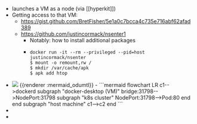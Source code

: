 - launches a VM as a node (via [[hyperkit]])
- Getting access to that VM:
	- https://gist.github.com/BretFisher/5e1a0c7bcca4c735e716abf62afad389
	- https://github.com/justincormack/nsenter1
		- Notably: how to install additional packages
		- ```console
		  docker run -it --rm --privileged --pid=host justincormack/nsenter
		  $ mount -o remount,rw /
		  $ mkdir /var/cache/apk
		  $ apk add htop
		  ```
- <img src="http://localhost:3000/img/ICBmbG93Y2hhcnQgTFIKICAgIGMxLS0-ZG9ja2VyZAogICAgc3ViZ3JhcGggImRvY2tlci1kZXNrdG9wIChWTSkiCiAgICBicmlkZ2U6MzE3OTgtLT5Ob2RlUG9ydDozMTc5OAogICAgICBzdWJncmFwaCAiazhzIGNsdXN0ZXIiCiAgICAgIE5vZGVQb3J0OjMxNzk4LS0-UG9kOjgwCiAgICAgIGVuZAogICAgZW5kCiAgICBzdWJncmFwaCAiaG9zdCBtYWNoaW5lIgogICAgYzEtLT5jMgogICAgZW5kCg" />
  {{renderer :mermaid_odumtl}}
	- ```mermaid 
	  flowchart LR
	      c1-->dockerd
	      subgraph "docker-desktop (VM)"
	      bridge:31798-->NodePort:31798
	        subgraph "k8s cluster"
	        NodePort:31798-->Pod:80
	        end
	      end
	      subgraph "host machine"
	      c1-->c2
	      end
	  ```
-
-